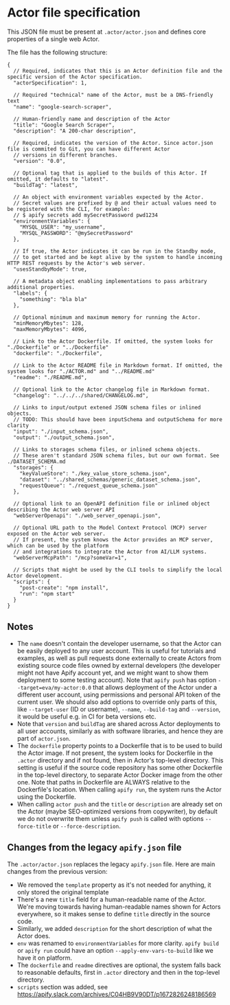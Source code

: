 # Actor file specification

This JSON file must be present at `.actor/actor.json` and defines core properties of a single web Actor.

The file has the following structure:

```jsonc
{
  // Required, indicates that this is an Actor definition file and the specific version of the Actor specification.
  "actorSpecification": 1,
  
  // Required "technical" name of the Actor, must be a DNS-friendly text
  "name": "google-search-scraper",

  // Human-friendly name and description of the Actor
  "title": "Google Search Scraper",
  "description": "A 200-char description",
  
  // Required, indicates the version of the Actor. Since actor.json file is commited to Git, you can have different Actor
  // versions in different branches.
  "version": "0.0",
  
  // Optional tag that is applied to the builds of this Actor. If omitted, it defaults to "latest".
  "buildTag": "latest",
  
  // An object with environment variables expected by the Actor.
  // Secret values are prefixed by @ and their actual values need to be registered with the CLI, for example:
  // $ apify secrets add mySecretPassword pwd1234
  "environmentVariables": {
    "MYSQL_USER": "my_username",
    "MYSQL_PASSWORD": "@mySecretPassword"
  },
  
  // If true, the Actor indicates it can be run in the Standby mode,
  // to get started and be kept alive by the system to handle incoming HTTP REST requests by the Actor's web server.
  "usesStandbyMode": true,
 
  // A metadata object enabling implementations to pass arbitrary additional properties.
  "labels": {
    "something": "bla bla"
  },
  
  // Optional minimum and maximum memory for running the Actor.
  "minMemoryMbytes": 128,
  "maxMemoryMbytes": 4096,
  
  // Link to the Actor Dockerfile. If omitted, the system looks for "./Dockerfile" or "../Dockerfile"
  "dockerfile": "./Dockerfile",
  
  // Link to the Actor README file in Markdown format. If omitted, the system looks for "./ACTOR.md" and "../README.md"
  "readme": "./README.md",
  
  // Optional link to the Actor changelog file in Markdown format.
  "changelog": "../../../shared/CHANGELOG.md",
  
  // Links to input/output extened JSON schema files or inlined objects.
  // TODO: This should have been inputSchema and outputSchema for more clarity
  "input": "./input_schema.json",
  "output": "./output_schema.json",
  
  // Links to storages schema files, or inlined schema objects.
  // These aren't standard JSON schema files, but our own format. See ./DATASET_SCHEMA.md
  "storages": {
    "keyValueStore": "./key_value_store_schema.json",
    "dataset": "../shared_schemas/generic_dataset_schema.json",
    "requestQueue": "./request_queue_schema.json"
  },
   
  // Optional link to an OpenAPI definition file or inlined object describing the Actor web server API
  "webServerOpenapi": "./web_server_openapi.json",
  
  // Optional URL path to the Model Context Protocol (MCP) server exposed on the Actor web server.
  // If present, the system knows the Actor provides an MCP server, which can be used by the platform
  // and integrations to integrate the Actor from AI/LLM systems.
  "webServerMcpPath": "/mcp?someVar=1",

  // Scripts that might be used by the CLI tools to simplify the local Actor development.
  "scripts": {
    "post-create": "npm install",
    "run": "npm start"
  }
}
```

## Notes

- The `name` doesn't contain the developer username, so that the Actor can be easily deployed
  to any user account. This is useful for tutorials and examples, as well as
  pull requests done externally to create Actors from existing source code files
  owned by external developers
  (the developer might not have Apify account yet, and we might want to show them deployment
  to some testing account).
  Note that `apify push` has option `--target=eva/my-actor:0.0` that allows
  deployment of the Actor under a different user account, using permissions
  and personal API token of the current user.
  We should also add options to override only parts of this,
  like `--target-user` (ID or username), `--name`, `--build-tag` and `--version`,
  it would be useful e.g. in CI for beta versions etc.
- Note that `version` and `buildTag` are shared across Actor deployments to
  all user accounts, similarly as with software libraries,
  and hence they are part of `actor.json`.
- The `dockerfile` property points to a Dockerfile that is to be used to build the
  Actor image. If not present, the system looks for Dockerfile in the `.actor` directory
  and if not found, then in Actor's top-level
  directory. This setting is useful if the source code repository has some
  other Dockerfile in the top-level directory, to separate Actor Docker image from the
  other one. Note that paths in Dockerfile are ALWAYS relative to the Dockerfile's location.
  When calling `apify run`, the system runs the Actor using the Dockerfile.
- When calling `actor push` and the `title` or `description` are already set
  on the Actor (maybe SEO-optimized versions from copywriter),
  by default we do not overwrite them
  unless `apify push` is called with options `--force-title` or `--force-description`.


## Changes from the legacy `apify.json` file

The `.actor/actor.json` replaces the legacy `apify.json` file. Here are main changes from the previous version:

- We removed the `template` property as it's not needed for anything, it only stored the original template
- There's a new `title` field for a human-readable name of the Actor.
  We're moving towards having human-readable names shown for Actors everywhere,
  so it makes sense to define `title` directly in the source code.
- Similarly, we added `description` for the short description of what the Actor does.
- `env` was renamed to `environmentVariables` for more clarity. `apify build` or `apify run`
  could have an option `--apply-env-vars-to-build` like we have it on platform.
- The `dockerfile` and `readme` directives are optional, the system falls back to reasonable
  defaults, first in `.actor` directory and then in the top-level directory.
- `scripts` section was added, see https://apify.slack.com/archives/C04HB9V90DT/p1672826248186569
